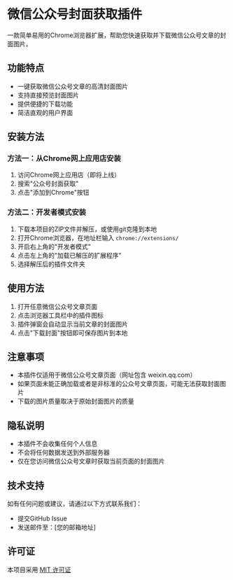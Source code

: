 # 微信公众号封面获取插件

一款简单易用的Chrome浏览器扩展，帮助您快速获取并下载微信公众号文章的封面图片。

## 功能特点

- 一键获取微信公众号文章的高清封面图片
- 支持直接预览封面图片
- 提供便捷的下载功能
- 简洁直观的用户界面

## 安装方法

### 方法一：从Chrome网上应用店安装

1. 访问Chrome网上应用店（即将上线）
2. 搜索"公众号封面获取"
3. 点击"添加到Chrome"按钮

### 方法二：开发者模式安装

1. 下载本项目的ZIP文件并解压，或使用git克隆到本地
2. 打开Chrome浏览器，在地址栏输入 `chrome://extensions/`
3. 开启右上角的"开发者模式"
4. 点击左上角的"加载已解压的扩展程序"
5. 选择解压后的插件文件夹

## 使用方法

1. 打开任意微信公众号文章页面
2. 点击浏览器工具栏中的插件图标
3. 插件弹窗会自动显示当前文章的封面图片
4. 点击"下载封面"按钮即可保存图片到本地

## 注意事项

- 本插件仅适用于微信公众号文章页面（网址包含 weixin.qq.com）
- 如果页面未能正确加载或者是非标准的公众号文章页面，可能无法获取封面图片
- 下载的图片质量取决于原始封面图片的质量

## 隐私说明

- 本插件不会收集任何个人信息
- 不会将任何数据发送到外部服务器
- 仅在您访问微信公众号文章时获取当前页面的封面图片

## 技术支持

如有任何问题或建议，请通过以下方式联系我们：

- 提交GitHub Issue
- 发送邮件至：[您的邮箱地址]

## 许可证

本项目采用 [MIT 许可证](LICENSE) 